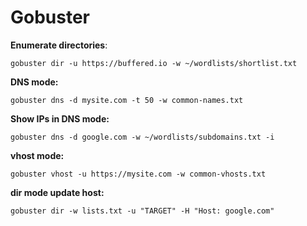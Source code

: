 # Gobuster

**Enumerate directories**:
```
gobuster dir -u https://buffered.io -w ~/wordlists/shortlist.txt
```

**DNS mode:**
```
gobuster dns -d mysite.com -t 50 -w common-names.txt
```

**Show IPs in DNS mode:**
```
gobuster dns -d google.com -w ~/wordlists/subdomains.txt -i
```

**vhost mode:**
```
gobuster vhost -u https://mysite.com -w common-vhosts.txt
```

**dir mode update host:**
```
gobuster dir -w lists.txt -u "TARGET" -H "Host: google.com"
```
